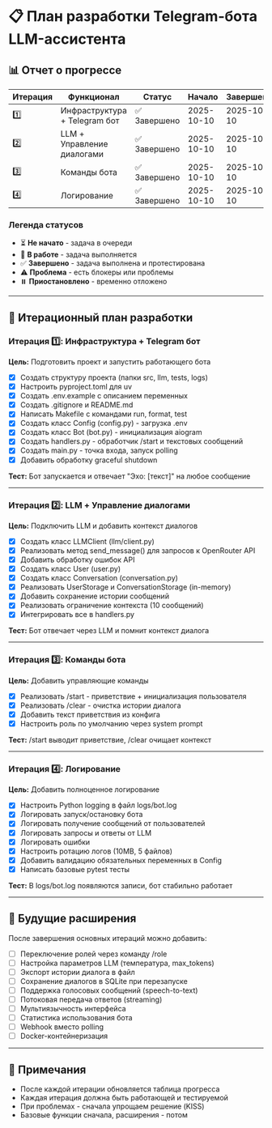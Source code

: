 # 📋 План разработки Telegram-бота LLM-ассистента

## 📊 Отчет о прогрессе

| Итерация | Функционал | Статус | Начало | Завершено | Примечания |
|----------|-----------|--------|---------|-----------|------------|
| 1️⃣ | Инфраструктура + Telegram бот | ✅ Завершено | 2025-10-10 | 2025-10-10 | Протестировано |
| 2️⃣ | LLM + Управление диалогами | ✅ Завершено | 2025-10-10 | 2025-10-10 | Протестировано |
| 3️⃣ | Команды бота | ✅ Завершено | 2025-10-10 | 2025-10-10 | Протестировано |
| 4️⃣ | Логирование | ✅ Завершено | 2025-10-10 | 2025-10-10 | Протестировано |

### Легенда статусов
- ⏳ **Не начато** - задача в очереди
- 🔄 **В работе** - задача выполняется
- ✅ **Завершено** - задача выполнена и протестирована
- ⚠️ **Проблема** - есть блокеры или проблемы
- ⏸️ **Приостановлено** - временно отложено

---

## 🎯 Итерационный план разработки

### Итерация 1️⃣: Инфраструктура + Telegram бот
**Цель:** Подготовить проект и запустить работающего бота

- [x] Создать структуру проекта (папки src, llm, tests, logs)
- [x] Настроить pyproject.toml для uv
- [x] Создать .env.example с описанием переменных
- [x] Создать .gitignore и README.md
- [x] Написать Makefile с командами run, format, test
- [x] Создать класс Config (config.py) - загрузка .env
- [x] Создать класс Bot (bot.py) - инициализация aiogram
- [x] Создать handlers.py - обработчик /start и текстовых сообщений
- [x] Создать main.py - точка входа, запуск polling
- [x] Добавить обработку graceful shutdown

**Тест:** Бот запускается и отвечает "Эхо: [текст]" на любое сообщение

---

### Итерация 2️⃣: LLM + Управление диалогами
**Цель:** Подключить LLM и добавить контекст диалогов

- [x] Создать класс LLMClient (llm/client.py)
- [x] Реализовать метод send_message() для запросов к OpenRouter API
- [x] Добавить обработку ошибок API
- [x] Создать класс User (user.py)
- [x] Создать класс Conversation (conversation.py)
- [x] Реализовать UserStorage и ConversationStorage (in-memory)
- [x] Добавить сохранение истории сообщений
- [x] Реализовать ограничение контекста (10 сообщений)
- [x] Интегрировать все в handlers.py

**Тест:** Бот отвечает через LLM и помнит контекст диалога

---

### Итерация 3️⃣: Команды бота
**Цель:** Добавить управляющие команды

- [x] Реализовать /start - приветствие + инициализация пользователя
- [x] Реализовать /clear - очистка истории диалога
- [x] Добавить текст приветствия из конфига
- [x] Настроить роль по умолчанию через system prompt

**Тест:** /start выводит приветствие, /clear очищает контекст

---

### Итерация 4️⃣: Логирование
**Цель:** Добавить полноценное логирование

- [x] Настроить Python logging в файл logs/bot.log
- [x] Логировать запуск/остановку бота
- [x] Логировать получение сообщений от пользователей
- [x] Логировать запросы и ответы от LLM
- [x] Логировать ошибки
- [x] Настроить ротацию логов (10MB, 5 файлов)
- [x] Добавить валидацию обязательных переменных в Config
- [x] Написать базовые pytest тесты

**Тест:** В logs/bot.log появляются записи, бот стабильно работает

---

## 🔮 Будущие расширения

После завершения основных итераций можно добавить:

- [ ] Переключение ролей через команду /role
- [ ] Настройка параметров LLM (температура, max_tokens)
- [ ] Экспорт истории диалога в файл
- [ ] Сохранение диалогов в SQLite при перезапуске
- [ ] Поддержка голосовых сообщений (speech-to-text)
- [ ] Потоковая передача ответов (streaming)
- [ ] Мультиязычность интерфейса
- [ ] Статистика использования бота
- [ ] Webhook вместо polling
- [ ] Docker-контейнеризация

---

## 📝 Примечания

- После каждой итерации обновляется таблица прогресса
- Каждая итерация должна быть работающей и тестируемой
- При проблемах - сначала упрощаем решение (KISS)
- Базовые функции сначала, расширения - потом

    